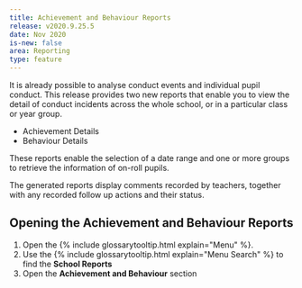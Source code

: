 ```yaml
---
title: Achievement and Behaviour Reports
release: v2020.9.25.5
date: Nov 2020
is-new: false
area: Reporting
type: feature
---
```


It is already possible to analyse conduct events and individual pupil conduct. This release provides two new reports that enable you to view the detail of conduct incidents across the whole school, or in a particular class or year group.

- Achievement Details
- Behaviour Details

These reports enable the selection of a date range and one or more groups to retrieve the information of on-roll pupils.

The generated reports display comments recorded by teachers, together with any recorded follow up actions and their status.

## Opening the Achievement and Behaviour Reports

1. Open the {% include glossarytooltip.html explain="Menu" %}.
2. Use the {% include glossarytooltip.html explain="Menu Search" %} to find the **School Reports**
3. Open the **Achievement and Behaviour** section
